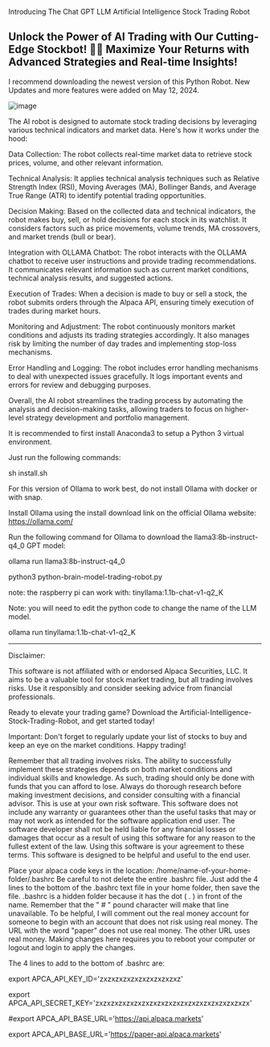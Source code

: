   Introducing 
The Chat GPT LLM Artificial Intelligence Stock Trading Robot 

 Unlock the Power of AI Trading with Our Cutting-Edge Stockbot! 🤖💼
Maximize Your Returns with Advanced Strategies and Real-time Insights!
-----------------------------------------
I recommend downloading the newest version of this Python Robot. 
New Updates and more features were added on May 12, 2024. 

![image](https://github.com/CodeProSpecialist/Chat-GPT-LLM-Artificial-Intelligence-Stock-Trading-Robot-for-Alpaca/assets/111866070/8a2d014b-fefe-4742-bda2-04172882dd38)


The AI robot is designed to automate stock trading decisions by leveraging various technical indicators and market data. Here's how it works under the hood:

Data Collection: The robot collects real-time market data to retrieve stock prices, volume, and other relevant information.

Technical Analysis: It applies technical analysis techniques such as Relative Strength Index (RSI), Moving Averages (MA), Bollinger Bands, and Average True Range (ATR) to identify potential trading opportunities.

Decision Making: Based on the collected data and technical indicators, the robot makes buy, sell, or hold decisions for each stock in its watchlist. It considers factors such as price movements, volume trends, MA crossovers, and market trends (bull or bear).

Integration with OLLAMA Chatbot: The robot interacts with the OLLAMA chatbot to receive user instructions and provide trading recommendations. It communicates relevant information such as current market conditions, technical analysis results, and suggested actions.

Execution of Trades: When a decision is made to buy or sell a stock, the robot submits orders through the Alpaca API, ensuring timely execution of trades during market hours.

Monitoring and Adjustment: The robot continuously monitors market conditions and adjusts its trading strategies accordingly. It also manages risk by limiting the number of day trades and implementing stop-loss mechanisms.

Error Handling and Logging: The robot includes error handling mechanisms to deal with unexpected issues gracefully. It logs important events and errors for review and debugging purposes.

Overall, the AI robot streamlines the trading process by automating the analysis and decision-making tasks, allowing traders to focus on higher-level strategy development and portfolio management.

It is recommended to first install Anaconda3 to setup a Python 3 virtual environment. 

Just run the following commands: 

sh install.sh

For this version of Ollama to work best, 
do not install Ollama with docker or with snap. 

Install Ollama using the install download link on 
the official Ollama website:     https://ollama.com/

Run the following command for Ollama to download the llama3:8b-instruct-q4_0 GPT model: 

ollama run llama3:8b-instruct-q4_0

python3 python-brain-model-trading-robot.py


note: the raspberry pi can work with: 
tinyllama:1.1b-chat-v1-q2_K

Note: you will need to edit the python code to 
change the name of the LLM model. 

ollama run tinyllama:1.1b-chat-v1-q2_K


----------------------------------------------------

Disclaimer:

This software is not affiliated with or endorsed Alpaca Securities, LLC. It aims to be a valuable tool for stock market trading, but all trading involves risks. Use it responsibly and consider seeking advice from financial professionals.

Ready to elevate your trading game? Download the Artificial-Intelligence-Stock-Trading-Robot, and get started today!

Important: Don't forget to regularly update your list of stocks to buy and keep an eye on the market conditions. Happy trading!

Remember that all trading involves risks. The ability to successfully implement these strategies depends on both market conditions and individual skills and knowledge. As such, trading should only be done with funds that you can afford to lose. Always do thorough research before making investment decisions, and consider consulting with a financial advisor. This is use at your own risk software. This software does not include any warranty or guarantees other than the useful tasks that may or may not work as intended for the software application end user. The software developer shall not be held liable for any financial losses or damages that occur as a result of using this software for any reason to the fullest extent of the law. Using this software is your agreement to these terms. This software is designed to be helpful and useful to the end user.

Place your alpaca code keys in the location: /home/name-of-your-home-folder/.bashrc Be careful to not delete the entire .bashrc file. Just add the 4 lines to the bottom of the .bashrc text file in your home folder, then save the file. .bashrc is a hidden folder because it has the dot ( . ) in front of the name. Remember that the " # " pound character will make that line unavailable. To be helpful, I will comment out the real money account for someone to begin with an account that does not risk using real money. The URL with the word "paper" does not use real money. The other URL uses real money. Making changes here requires you to reboot your computer or logout and login to apply the changes.

The 4 lines to add to the bottom of .bashrc are:

export APCA_API_KEY_ID='zxzxzxzxzxzxzxzxzxzxz'

export APCA_API_SECRET_KEY='zxzxzxzxzxzxzxzxzxzxzxzxzxzxzxzxzxzxzxzx'

#export APCA_API_BASE_URL='https://api.alpaca.markets'

export APCA_API_BASE_URL='https://paper-api.alpaca.markets'
